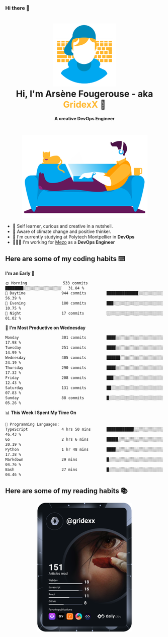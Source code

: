 ### Hi there 👋

<!--
**GridexX/gridexx** is a ✨ _special_ ✨ repository because its `README.md` (this file) appears on your GitHub profile.

Here are some ideas to get you started:

- 🔭 I’m currently working on ...
- 🌱 I’m currently learning ...
- 👯 I’m looking to collaborate on ...
- 🤔 I’m looking for help with ...
- 💬 Ask me about ...
- 📫 How to reach me: ...
- 😄 Pronouns: ...
- ⚡ Fun fact: ...
-->


<!-- Header -->
<h1 align="center">
  <img src="./images/user_profile.png" width="200">
  <br>
  Hi, I'm Arsène Fougerouse - aka <span style="color:#ffb72e">GridexX</span> 👋
</h1>


<p align="center">
  <b>A creative DevOps Engineer </b>
</p>
<br/>
<p align="center">
  <img src="./images/man_couch.png" width="400">
</p>

- 🎨 Self learner, curious and creative in a nutshell. 
- 🌱 Aware of climate change and positive thinker.
- 📕 I'm currently studying at Polytech Montpellier in **DevOps**
- 👨🏻‍💻 I'm working for [Mezo](https://meso-lr.umontpellier.fr/) as a **DevOps Engineer**


## Here are some of my coding habits ⌨️

<!-- Add a section about tech and Ops stack
  Like this one : https://github.com/Xanthus58#-tech-stack
-->
<!--START_SECTION:waka-->
**I'm an Early 🐤** 

```text
🌞 Morning                533 commits         ████████░░░░░░░░░░░░░░░░░   31.84 % 
🌆 Daytime                944 commits         ██████████████░░░░░░░░░░░   56.39 % 
🌃 Evening                180 commits         ███░░░░░░░░░░░░░░░░░░░░░░   10.75 % 
🌙 Night                  17 commits          ░░░░░░░░░░░░░░░░░░░░░░░░░   01.02 % 
```
📅 **I'm Most Productive on Wednesday** 

```text
Monday                   301 commits         ████░░░░░░░░░░░░░░░░░░░░░   17.98 % 
Tuesday                  251 commits         ████░░░░░░░░░░░░░░░░░░░░░   14.99 % 
Wednesday                405 commits         ██████░░░░░░░░░░░░░░░░░░░   24.19 % 
Thursday                 290 commits         ████░░░░░░░░░░░░░░░░░░░░░   17.32 % 
Friday                   208 commits         ███░░░░░░░░░░░░░░░░░░░░░░   12.43 % 
Saturday                 131 commits         ██░░░░░░░░░░░░░░░░░░░░░░░   07.83 % 
Sunday                   88 commits          █░░░░░░░░░░░░░░░░░░░░░░░░   05.26 % 
```


📊 **This Week I Spent My Time On** 

```text
💬 Programming Languages: 
TypeScript               4 hrs 50 mins       ████████████░░░░░░░░░░░░░   46.43 % 
Go                       2 hrs 6 mins        █████░░░░░░░░░░░░░░░░░░░░   20.19 % 
Python                   1 hr 48 mins        ████░░░░░░░░░░░░░░░░░░░░░   17.38 % 
Markdown                 29 mins             █░░░░░░░░░░░░░░░░░░░░░░░░   04.76 % 
Bash                     27 mins             █░░░░░░░░░░░░░░░░░░░░░░░░   04.46 % 
```


<!--END_SECTION:waka-->

## Here are some of my reading habits 📚
<div  align="center">
  <img src="./images/devcard.svg" width="300">
</div>
